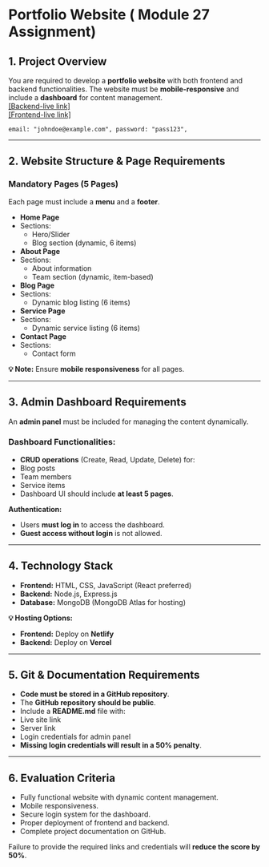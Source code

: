 # **Portfolio Website** ( **Module 27 Assignment**)

## **1. Project Overview**

You are required to develop a **portfolio website** with both frontend and backend functionalities. The website must be **mobile-responsive** and include a **dashboard** for content management.<br/>
[[Backend-live link]](https://ostad-module-27-final-assignment.vercel.app/)<br/>
[[Frontend-live link]](https://portfolio-assignment-lov)

`email: "johndoe@example.com",
   password: "pass123",`

---

## **2. Website Structure & Page Requirements**

### **Mandatory Pages (5 Pages)**

Each page must include a **menu** and a **footer**.

- **Home Page**
- Sections:
  - Hero/Slider
  - Blog section (dynamic, 6 items)
- **About Page**
- Sections:
  - About information
  - Team section (dynamic, item-based)
- **Blog Page**
- Sections:
  - Dynamic blog listing (6 items)
- **Service Page**
- Sections:
  - Dynamic service listing (6 items)
- **Contact Page**
- Sections:
  - Contact form

**💡 Note:** Ensure **mobile responsiveness** for all pages.

---

## **3. Admin Dashboard Requirements**

An **admin panel** must be included for managing the content dynamically.

### **Dashboard Functionalities:**

- **CRUD operations** (Create, Read, Update, Delete) for:
- Blog posts
- Team members
- Service items
- Dashboard UI should include **at least 5 pages**.

**Authentication:**

- Users **must log in** to access the dashboard.
- **Guest access without login** is not allowed.

---

## **4. Technology Stack**

- **Frontend:** HTML, CSS, JavaScript (React preferred)
- **Backend:** Node.js, Express.js
- **Database:** MongoDB (MongoDB Atlas for hosting)

**💡 Hosting Options:**

- **Frontend:** Deploy on **Netlify**
- **Backend:** Deploy on **Vercel**

---

## **5. Git & Documentation Requirements**

- **Code must be stored in a GitHub repository**.
- The **GitHub repository should be public**.
- Include a **README.md** file with:
- Live site link
- Server link
- Login credentials for admin panel
- **Missing login credentials will result in a 50% penalty**.

---

## **6. Evaluation Criteria**

- Fully functional website with dynamic content management.
- Mobile responsiveness.
- Secure login system for the dashboard.
- Proper deployment of frontend and backend.
- Complete project documentation on GitHub.

Failure to provide the required links and credentials will **reduce the score by 50%**.

```

```
